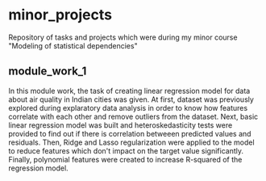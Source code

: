 # minor_projects
Repository of tasks and projects which were during my minor course "Modeling of statistical dependencies"

## module_work_1
In this module work, the task of creating linear regression model for data about air quality in Indian cities was given. At first, dataset was previously explored during explaratory data analysis in order to know how features correlate with each other and remove outliers from the dataset. Next, basic linear regression model was built and heteroskedasticity tests were provided to find out if there is correlation betweeen predicted values and residuals. Then, Ridge and Lasso regularization were applied to the model to reduce features which don't impact on the target value significantly. Finally, polynomial features were created to increase R-squared of the regression model. 
